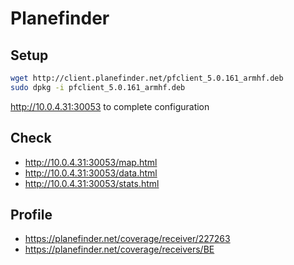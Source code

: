 # Planefinder

## Setup

```bash
wget http://client.planefinder.net/pfclient_5.0.161_armhf.deb
sudo dpkg -i pfclient_5.0.161_armhf.deb
```

http://10.0.4.31:30053 to complete configuration

## Check

* http://10.0.4.31:30053/map.html
* http://10.0.4.31:30053/data.html
* http://10.0.4.31:30053/stats.html

## Profile

* https://planefinder.net/coverage/receiver/227263
* https://planefinder.net/coverage/receivers/BE

